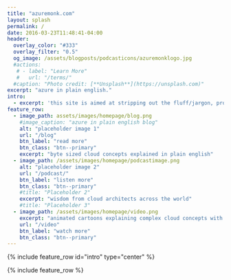 ```yaml
---
title: "azuremonk.com"
layout: splash
permalink: /
date: 2016-03-23T11:48:41-04:00
header:
  overlay_color: "#333"
  overlay_filter: "0.5"  
  og_image: /assets/blogposts/podcasticons/azuremonklogo.jpg
  #actions:
   # - label: "Learn More"
   #   url: "/terms/"
  #caption: "Photo credit: [**Unsplash**](https://unsplash.com)"
excerpt: "azure in plain english."
intro: 
  - excerpt: 'this site is aimed at stripping out the fluff/jargon, providing clarity and simplifying the complex around azure (microsoft cloud)– **really really simplifying**'
feature_row:
  - image_path: assets/images/homepage/blog.png
    #image_caption: "azure in plain english blog"
    alt: "placeholder image 1"
    url: "/blog"
    btn_label: "read more"
    btn_class: "btn--primary"
    excerpt: "byte sized cloud concepts explained in plain english"
  - image_path: /assets/images/homepage/podcastimage.png
    alt: "placeholder image 2"
    url: "/podcast/"
    btn_label: "listen more"
    btn_class: "btn--primary"
    #title: "Placeholder 2"
    excerpt: "wisdom from cloud architects across the world"
    #title: "Placeholder 3"    
  - image_path: /assets/images/homepage/video.png
    excerpt: "animated cartoons explaining complex cloud concepts with a story"
    url: "/video"
    btn_label: "watch more"
    btn_class: "btn--primary"
---
```


{% include feature_row id="intro" type="center" %}

{% include feature_row %}

